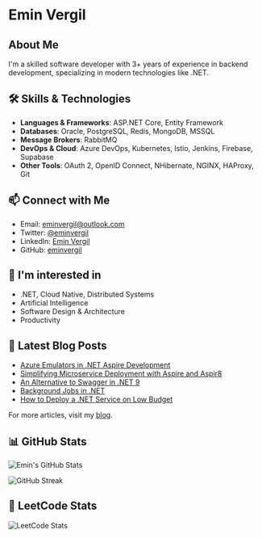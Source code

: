 
# Emin Vergil

## About Me

I'm a skilled software developer with 3+ years of experience in backend development, specializing in modern technologies like .NET.

## 🛠 Skills & Technologies

- **Languages & Frameworks**: ASP.NET Core, Entity Framework
- **Databases**: Oracle, PostgreSQL, Redis, MongoDB, MSSQL
- **Message Brokers**: RabbitMQ
- **DevOps & Cloud**: Azure DevOps, Kubernetes, Istio, Jenkins, Firebase, Supabase
- **Other Tools**: OAuth 2, OpenID Connect, NHibernate, NGINX, HAProxy, Git

## 📫 Connect with Me

- Email: eminvergil@outlook.com
- Twitter: [@eminvergil](https://twitter.com/eminvergil)
- LinkedIn: [Emin Vergil](https://www.linkedin.com/in/emin-vergil)
- GitHub: [eminvergil](https://github.com/eminvergil)

## 🧠 I'm interested in 
* .NET, Cloud Native, Distributed Systems 
* Artificial Intelligence 
* Software Design & Architecture 
* Productivity

## 📝 Latest Blog Posts

- [Azure Emulators in .NET Aspire Development](https://eminvergil.vercel.app/blog/aspire-azure-emulators)
- [Simplifying Microservice Deployment with Aspire and Aspir8](https://eminvergil.vercel.app/blog/aspire-kubernetes-deployment)
- [An Alternative to Swagger in .NET 9](https://eminvergil.vercel.app/blog/scalar)
- [Background Jobs in .NET](https://eminvergil.vercel.app/blog/background-jobs-dotnet)
- [How to Deploy a .NET Service on Low Budget](https://eminvergil.vercel.app/blog/deployment-to-linux)

For more articles, visit my [blog](https://eminvergil.vercel.app/blog).

## 📊 GitHub Stats

![Emin's GitHub Stats](https://github-readme-stats.vercel.app/api?username=eminvergil&show_icons=true&count_private=true&title_color=0891b2&text_color=ffffff&icon_color=0891b2&bg_color=1c1917&hide_border=true)

![GitHub Streak](https://github-readme-streak-stats.herokuapp.com/?user=eminvergil&stroke=ffffff&background=1c1917&ring=0891b2&fire=0891b2&currStreakNum=ffffff&currStreakLabel=0891b2&sideNums=ffffff&sideLabels=ffffff&dates=ffffff&hide_border=true)

## 🧩 LeetCode Stats

![LeetCode Stats](https://leetcode.card.workers.dev/eminvergil?theme=dark&font=milonga&extension=null)
